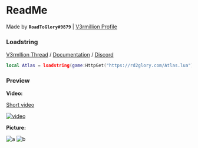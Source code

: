# ReadMe
Made by **`RoadToGlory#9879`** | [V3rmillion Profile](https://v3rmillion.net/member.php?action=profile&uid=2813526)

### Loadstring
[V3rmllion Thread](https://v3rmillion.net/showthread.php?pid=8379542#pid8379542) / [Documentation](https://rd2glory.com/AtlasDocs.html) / [Discord](https://discord.gg/T9DE6eHGCm)
```lua
local Atlas = loadstring(game:HttpGet("https://rd2glory.com/Atlas.lua"))()
```

### Preview

**Video:**

[Short video](https://gyazo.com/c1097678d986cdefd7f1348c43d7cf6e)

[![video](https://img.youtube.com/vi/182Z-ydB90o/0.jpg)](https://www.youtube.com/watch?v=182Z-ydB90o)

**Picture:**

![a](https://cdn.discordapp.com/attachments/1022597971449237514/1028795746880847964/Atlas_v1.png)
![b](https://cdn.discordapp.com/attachments/1022597971449237514/1028795747312861254/Atlas_v1_red.png)
